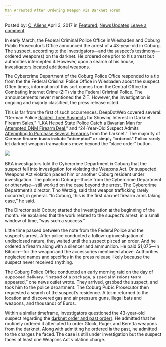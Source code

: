 ```yaml
---
Man Arrested After Ordering Weapon via Darknet Forum
---
```

<article class="post-listing post-18986 post type-post status-publish format-standard has-post-thumbnail hentry  tag-darknet tag-forum tag-man tag-ordering tag-weapon">
    <div class="post-inner">
        <span>Posted by: <a href="https://www.deepdotweb.com/author/caliens/" title="">C. Aliens </a></span>
    <span>April 3, 2017</span>
    <span>in <a href="https://www.deepdotweb.com/category/deepdot-news/" rel="category tag">Featured</a>, <a href="https://www.deepdotweb.com/category/news-updates/" rel="category tag">News Updates</a></span>
    <span><a href="https://www.deepdotweb.com/2017/04/03/man-arrested-ordering-weapon-via-darknet-forum/#respond">Leave a comment</a></span>
    </p>
    <div class="clear"></div>
    <div class="entry">
    <p>In early March, the Federal Criminal Police Office in Wiesbaden and Coburg Public Prosecutor&#8217;s Office announced the arrest of a 43-year-old in Coburg. The suspect, according to the investigators—and the suspect’s testimony—ordered weapon(s) on the darknet. He ordered one prior to his arrest but authorities intercepted it. However, upon a search of his house, <a href="http://www.np-coburg.de/region/coburg/Coburger-bestellt-Waffe-im-Darknet;art83420,5423197">investigators located additional weapons</a>.</p>
    <p>The Cybercrime Department of the Coburg Police Office responded to a tip from the the Federal Criminal Police Office in Wiesbaden about the suspect. Often times, information of this sort comes from the Central Office for Combating Internet Crime (ZIT) via the Federal Criminal Police. The announcements never mentioned the ZIT. However, the investigation is ongoing and majorly classified, the press release noted.</p>
    <p>This is far from the first of such occurrences. DeepDotWeb covered several: “German Police <a href="https://www.deepdotweb.com/2017/02/12/german-police-raided-three-suspects-showing-interest-darknet-firearm-sales/">Raided Three Suspects</a> for Showing Interest in Darknet Firearm Sales,” “LKA Helped State Police Catch a Bavarian Man for <a href="https://www.deepdotweb.com/2016/11/30/lka-helped-state-police-catch-bavarian-man-attempted-dnm-firearm-deal/">Attempted DNM Firearm Deal</a>,” and “24-Year-Old Suspect Admits <a href="https://www.deepdotweb.com/2016/11/10/24-year-old-suspect-admits-attempting-purchase-several-firearms-darknet/">Attempting to Purchase Several Firearms</a> from the Darknet.” The majority of German firearm busts include “attempted” or simply “ordered.” Police rarely let darknet weapon transactions move beyond the “place order” button.</p>
    <p><img class="wp-image-18994 aligncenter" src="/imgs/2017/04/word-image-1.jpeg" srcset="/imgs/2017/04/word-image-1.jpeg 454w, /imgs/2017/04/word-image-1-300x198.jpeg 300w" sizes="(max-width: 454px) 100vw, 454px" /></p>
    <p>BKA investigators told the Cybercrime Department in Coburg that the suspect fell into investigation for violating the Weapons Act. Or suspected Weapons Act violation placed him or another Coburg resident under investigation. The police in Coburg—those from the Cybercrime Department or otherwise—still worked on the case beyond the arrest. The Cybercrime Department’s director, Tino Wetzig, said that weapon trafficking rarely occurred, in general. “In Coburg, this is the first darknet firearm arms taking case,” he said.</p>
    <p>The Director said Coburg started the investigation at the beginning of the month. He explained that the work related to the suspect&#8217;s arrest, in a small window of time, “was such a success.”</p>
    <p>Little time passed between the note from the Federal Police and the suspect’s arrest. After police conducted a follow-up investigation of undisclosed nature, they waited until the suspect placed an order. And he ordered a firearm along with a silencer and ammunition. He paid $1,075—in Bitcoin—for the weapon and the accessories mentioned above. Authorities neglected names and specifics in the press release, likely because the suspect never received anything.</p>
    <p>The Coburg Police Office conducted an early morning raid on the day of supposed delivery. “Instead of a package, a special missions team appeared,” one news outlet wrote. They arrived, grabbed the suspect, and took him to the police department. The Coburg Public Prosecutor then requested a search of the suspect’s residence. A team returned to the location and discovered gas and air pressure guns, illegal bats and weapons, and thousands of Euros.</p>
    <p>Within a similar timeframe, investigators questioned the 43-year-old suspect regarding the <a href="https://www.deepdotweb.com/tag/darknet/">darknet order and past orders</a>. He admitted that he routinely ordered it attempted to order Glock, Ruger, and Beretta weapons from the darknet. Along with admitting he ordered in the past, he admitted to the charges he faced. The case is still under investigation but the suspect faces at least one Weapons Act violation charge.</p>
    </div>
    <span style="display:none"><a href="https://www.deepdotweb.com/tag/arrested/" rel="tag">arrested</a> <a href="https://www.deepdotweb.com/tag/darknet/" rel="tag">darknet</a> <a href="https://www.deepdotweb.com/tag/forum/" rel="tag">forum</a> <a href="https://www.deepdotweb.com/tag/man/" rel="tag">man</a> <a href="https://www.deepdotweb.com/tag/ordering/" rel="tag">ordering</a> <a href="https://www.deepdotweb.com/tag/weapon/" rel="tag">weapon</a></span> <span style="display:none" class="updated">2017-04-03</span>
    <div style="display:none" class="vcard author" itemprop="author" itemscope itemtype="http://schema.org/Person"><strong class="fn" itemprop="name"><a href="https://www.deepdotweb.com/author/caliens/" title="Posts by C. Aliens" rel="author">C. Aliens</a></strong></div>
    </div>
</article>

